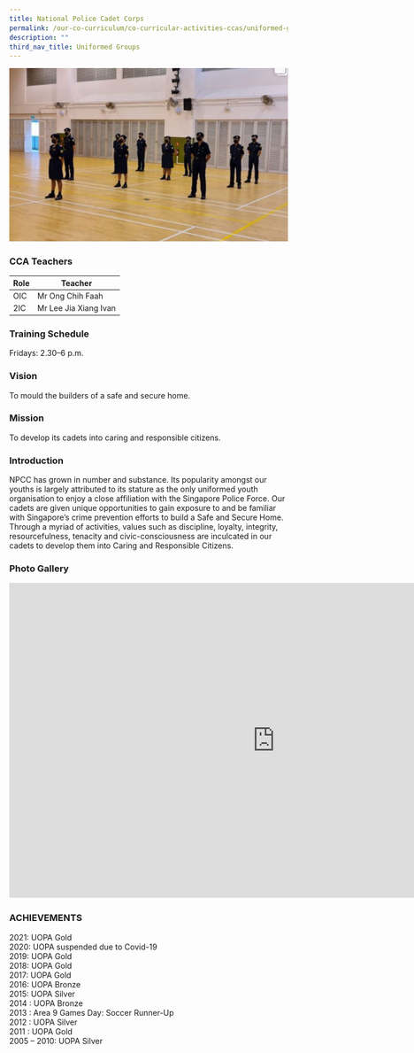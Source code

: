 ```yaml
---
title: National Police Cadet Corps
permalink: /our-co-curriculum/co-curricular-activities-ccas/uniformed-groups/national-police-cadet-corps/
description: ""
third_nav_title: Uniformed Groups
---
```

![](/images/Squadnpap.png)

### CCA Teachers

| Role | Teacher | 
| -------- | -------- | 
| OIC     | Mr Ong Chih Faah     | 
| 2IC     | Mr Lee Jia Xiang Ivan    | 
 

### Training Schedule
Fridays: 2.30–6 p.m.

### Vision
To mould the builders of a safe and secure home.

### Mission
To develop its cadets into caring and responsible citizens.

### Introduction
NPCC has grown in number and substance. Its popularity amongst our youths is largely attributed to its stature as the only uniformed youth organisation to enjoy a close affiliation with the Singapore Police Force. Our cadets are given unique opportunities to gain exposure to and be familiar with Singapore’s crime prevention efforts to build a Safe and Secure Home. Through a myriad of activities, values such as discipline, loyalty, integrity, resourcefulness, tenacity and civic-consciousness are inculcated in our cadets to develop them into Caring and Responsible Citizens.

### Photo Gallery

<iframe allowfullscreen="true" height="569" width="960" frameborder="0" src="https://docs.google.com/presentation/d/e/2PACX-1vRYUfAgPoYqOt1VCSnLEtvhsvqduWiAGe3Xw3Bi8GY_Uwm0KUET5t9uRdvM9bcJ6JFO8U7EecyacDCX/embed?start=true&amp;loop=true&amp;delayms=3000"></iframe>

### ACHIEVEMENTS
2021: UOPA Gold <br>
2020: UOPA suspended due to Covid-19 <br>
2019: UOPA Gold <br>
2018: UOPA Gold <br>
2017: UOPA Gold <br>
2016: UOPA Bronze <br>
2015: UOPA Silver <br>
2014 : UOPA Bronze&nbsp; <br>
2013 : Area 9 Games Day: Soccer Runner-Up <br>
2012 : UOPA Silver <br>
2011 : UOPA Gold <br>
2005 – 2010: UOPA Silver